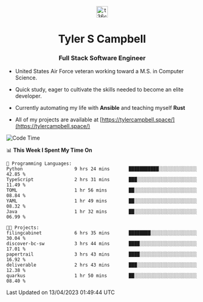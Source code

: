 <p align="center">
<a href="https://www.linkedin.com/in/t36campbell" target="blank"><img align="center" src="https://ik.imagekit.io/t36campbell/Portfolio/linkedin.png.original_m8bbGgPh6.png" alt="t36campbell" height="30" width="30" /></a>
</p>
<h1 align="center">Tyler S Campbell</h1>
<h3 align="center">Full Stack Software Engineer</h3>

* United States Air Force veteran working toward a M.S. in Computer Science.

* Quick study, eager to cultivate the skills needed to become an elite developer.

* Currently automating my life with **Ansible** and teaching myself **Rust**

* All of my projects are available at [https://tylercampbell.space/](https://tylercampbell.space/)

<!--START_SECTION:waka-->
![Code Time](http://img.shields.io/badge/Code%20Time-2%2C385%20hrs%2042%20mins-blue)

📊 **This Week I Spent My Time On** 

```text
💬 Programming Languages: 
Python                   9 hrs 24 mins       ███████████░░░░░░░░░░░░░░   42.85 % 
TypeScript               2 hrs 31 mins       ███░░░░░░░░░░░░░░░░░░░░░░   11.49 % 
TOML                     1 hr 56 mins        ██░░░░░░░░░░░░░░░░░░░░░░░   08.84 % 
YAML                     1 hr 49 mins        ██░░░░░░░░░░░░░░░░░░░░░░░   08.32 % 
Java                     1 hr 32 mins        ██░░░░░░░░░░░░░░░░░░░░░░░   06.99 % 

🐱‍💻 Projects: 
filingcabinet            6 hrs 35 mins       ████████░░░░░░░░░░░░░░░░░   30.04 % 
discover-bc-sw           3 hrs 44 mins       ████░░░░░░░░░░░░░░░░░░░░░   17.01 % 
papertrail               3 hrs 43 mins       ████░░░░░░░░░░░░░░░░░░░░░   16.92 % 
deliverable              2 hrs 43 mins       ███░░░░░░░░░░░░░░░░░░░░░░   12.38 % 
quarkus                  1 hr 50 mins        ██░░░░░░░░░░░░░░░░░░░░░░░   08.40 % 
```


 Last Updated on 13/04/2023 01:49:44 UTC
<!--END_SECTION:waka-->
